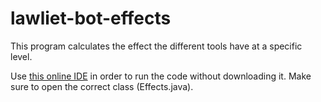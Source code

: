 # lawliet-bot-effects
 This program calculates the effect the different tools have at a specific level.

 Use [this online IDE](https://www.online-java.com/eEsd9TzVS4) in order to run the code without downloading it. 
 Make sure to open the correct class (Effects.java).
